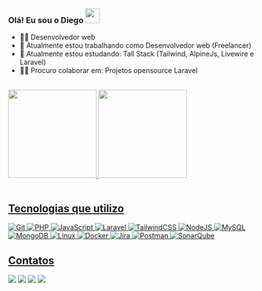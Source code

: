 ### Olá! Eu sou o Diego <img src="https://media.giphy.com/media/WUlplcMpOCEmTGBtBW/giphy.gif" width="30">

- 👨‍💻 Desenvolvedor web
- 🔭 Atualmente estou trabalhando como Desenvolvedor web (Freelancer)
- 🌱 Atualmente estou estudando: Tall Stack (Tailwind, AlpineJs, Livewire e Laravel)
- :man_technologist: Procuro colaborar em: Projetos opensource Laravel

<br>
<div>
<a href="https://github.com/diegodevweb">
<img loading="lazy" height="180em" src="https://github-readme-stats.vercel.app/api/top-langs/?username=diegodevweb&layout=compact&langs_count=7&theme=dracula"/>
<img loading="lazy" height="180em" src="https://github-readme-stats.vercel.app/api?username=diegodevweb&show_icons=true&theme=dracula&include_all_commits=true&"/>
</div> <br>


## Tecnologias que utilizo

![Git](https://img.shields.io/badge/git-%23F05033.svg?style=for-the-badge&logo=git&logoColor=white) ![PHP](https://img.shields.io/badge/php-%23777BB4.svg?style=for-the-badge&logo=php&logoColor=white) ![JavaScript](https://img.shields.io/badge/javascript-%23323330.svg?style=for-the-badge&logo=javascript&logoColor=%23F7DF1E)	![Laravel](https://img.shields.io/badge/laravel-%23FF2D20.svg?style=for-the-badge&logo=laravel&logoColor=white)  ![TailwindCSS](https://img.shields.io/badge/tailwindcss-%2338B2AC.svg?style=for-the-badge&logo=tailwind-css&logoColor=white) ![NodeJS](https://img.shields.io/badge/node.js-6DA55F?style=for-the-badge&logo=node.js&logoColor=white) ![MySQL](https://img.shields.io/badge/mysql-%2300f.svg?style=for-the-badge&logo=mysql&logoColor=white) 	![MongoDB](https://img.shields.io/badge/MongoDB-%234ea94b.svg?style=for-the-badge&logo=mongodb&logoColor=white) ![Linux](https://img.shields.io/badge/Linux-FCC624?style=for-the-badge&logo=linux&logoColor=black) ![Docker](https://img.shields.io/badge/docker-%230db7ed.svg?style=for-the-badge&logo=docker&logoColor=white) ![Jira](https://img.shields.io/badge/jira-%230A0FFF.svg?style=for-the-badge&logo=jira&logoColor=white) ![Postman](https://img.shields.io/badge/Postman-FF6C37?style=for-the-badge&logo=postman&logoColor=white) 	![SonarQube](https://img.shields.io/badge/SonarQube-black?style=for-the-badge&logo=sonarqube&logoColor=4E9BCD)
 
## Contatos
<a href="https://www.youtube.com/@diegodevwebb" target="_blank"><img loading="lazy" src="https://img.shields.io/badge/YouTube-FF0000?style=for-the-badge&logo=youtube&logoColor=white" target="_blank"></a>
<a href = "mailto:diego.devwebb@gmail.com"><img loading="lazy" src="https://img.shields.io/badge/Gmail-D14836?style=for-the-badge&logo=gmail&logoColor=white" target="_blank"></a>
<a href="https://www.linkedin.com/in/diego-rodrigues-500b0081/" target="_blank"><img loading="lazy" src="https://img.shields.io/badge/-LinkedIn-%230077B5?style=for-the-badge&logo=linkedin&logoColor=white" target="_blank"></a>  <a href="https://dev.to/diegodevweb" target="_blank"><img loading="lazy" src="https://img.shields.io/badge/dev.to-0A0A0A?style=for-the-badge&logo=dev.to&logoColor=white" target="_blank"></a>




